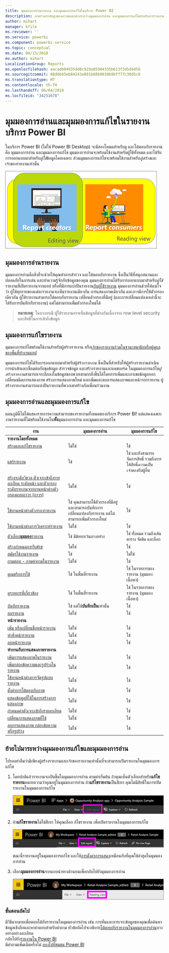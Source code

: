 ```yaml
---
title: มุมมองการอ่านรายงาน และมุมมองการแก้ไขในบริการ Power BI
description: ภาพรวมระดับสูงของความแตกต่างระหว่างมุมมองการอ่าน และมุมมองการแก้ไขสำหรับการรายงานบริการ Power BI
author: mihart
manager: kfile
ms.reviewer: ''
ms.service: powerbi
ms.component: powerbi-service
ms.topic: conceptual
ms.date: 04/13/2018
ms.author: mihart
LocalizationGroup: Reports
ms.openlocfilehash: eacadb04935dd0c929a85904335b613f3d5d4d58
ms.sourcegitcommit: 80d6b45eb84243e801b60b9038b9bff77c30d5c8
ms.translationtype: HT
ms.contentlocale: th-TH
ms.lasthandoff: 06/04/2018
ms.locfileid: "34251678"
---
```

# <a name="reading-view-and-editing-view-in-power-bi-service-reports"></a>มุมมองการอ่านและมุมมองการแก้ไขในรายงานบริการ Power BI
ในบริการ Power BI (ไม่ใช่ Power BI Desktop) จะมีสองโหมดสำหรับดู และโต้ตอบกับรายงานคือ มุมมองการอ่าน และมุมมองการแก้ไข มุมมองการอ่านจะพร้อมใช้งานสำหรับผู้ใช้ทั้งหมด และได้รับการออกแบบมาสำหรับ*ผู้ใช้*ข้อมูลโดยเฉพาะ ส่วนมุมมองการแก้ไขจะพร้อมใช้งานสำหรับ*ผู้สร้าง*และเจ้าของรายงานเท่านั้น

![งานศิลปะสำหรับผู้สร้างรายงานและผู้ใช้รายงาน](media/service-reading-view-and-editing-view/power-bi-creators-consumers.png)

## <a name="report-reading-view"></a>มุมมองการอ่านรายงาน

 มุมมองการอ่านคือสิ่งที่จะช่วยให้คุณทำการสำรวจ และโต้ตอบกับรายงาน ซึ่งเป็นวิธีที่สนุกสนานและปลอดภัยในการเล่น และทำความรู้จักกับข้อมูลของคุณ มุมมองการอ่านได้รับการออกแบบมาสำหรับ*ผู้ใช้*รายงานที่เปิดรายงานจากแอป หรือที่มีการแบ่งปันรายงาน[กับผู้ใช้รายงาน](service-share-dashboards.md) มุมมองการอ่านช่วยให้แน่ใจว่า ผู้ใช้ทุกรายของแต่ละรายงานจะเห็นรายงานเดียวกัน การแสดงภาพเดียวกัน และอาจมีการใช้ตัวกรองเดียวกัน  ผู้ใช้รายงานสามารถโต้ตอบกับรายงาน เปลี่ยนตัวกรองที่มีอยู่ (และการเปลี่ยนแปลงเหล่านี้จะได้รับการบันทึกกับรายงาน) แต่ไม่สามารถเพิ่มตัวกรองใหม่ได้

>**หมายเหตุ**: ในบางกรณี ผู้ใช้รายงานอาจเห็นข้อมูลที่ต่างกันเนื่องจาก row level security และสิทธิ์ในการเข้าถึงข้อมูล

## <a name="report-editing-view"></a>มุมมองการแก้ไขรายงาน

มุมมองการแก้ไขพร้อมใช้งานสำหรับผู้สร้างรายงาน หรือ[เจ้าของรายงานร่วมในฐานะสมาชิกหรือผู้ดูแลของพื้นที่ทำงานแอป](service-create-distribute-apps.md)

มุมมองการแก้ไขได้รับการออกแบบมาสำหรับผู้สร้าง*รายงาน* ซึ่งเป็นที่สำหรับให้ผู้สร้างรายงานดำเนินการนำเข้าและเชื่อมต่อกับชุดข้อมูล สำรวจข้อมูล และสร้างรายงานและแดชบอร์ด ในมุมมองการแก้ไข*ผู้สร้างรายงาน*สามารถเจาะลึกลงในข้อมูลของพวกเขามากยิ่งขึ้นได้โดยการเพิ่มและเอาเขตข้อมูลออก เปลี่ยนชนิดการแสดงภาพ สร้างการแสดงภาพใหม่ และเพิ่มและลบการแสดงภาพและหน้าจากรายงาน ผู้สร้างรายงานสามารถแบ่งปันรายงานที่พวกเขาสร้างกับเพื่อนร่วมงาน

## <a name="reading-view-versus-editing-view"></a>มุมมองการอ่านและมุมมองการแก้ไข
แผนภูมินี้ไม่ได้แสดงรายการความสามารถของรายงานทั้งหมดของบริการ Power BI! แต่แสดงเฉพาะงานรายงานที่ไม่พร้อมใช้งานใน**ทั้ง**มุมมองการอ่าน และมุมมองการแก้ไข


|งาน  | มุมมองการอ่าน  | มุมมองการแก้ไข |
|-------------------------|-------|-------|
|**รายงานโดยทั้งหมด**  |
| [สร้างและแก้ไขรายงาน](service-report-create-new.md) | ไม่ใช่  | ใช่ |
| [แชร์รายงาน](service-share-reports.md)| ใช่ | ใช่ และยังสามารถจัดการสิทธิ์ รวมถึงการให้สิทธิ์*ความเป็นเจ้าของ*กับผู้อื่น |
| [สร้างระดับวิชวล ตัวเจาะเข้าถึงรายละเอียด ระดับหน้า และตัวกรองระดับรายงานจากบานหน้าต่างตัวกรองแบบถาวร (ถาวร)](power-bi-report-add-filter.md) | ไม่ใช่  | ใช่ |
| [ใช้บานหน้าต่างตัวกรองรายงาน](power-bi-how-to-report-filter.md) | ใช่ คุณสามารถใช้ตัวกรองที่มีอยู่ และสามารถบันทึกการเปลี่ยนแปลงกับรายงาน แต่ไม่สามารถเพิ่มตัวกรองใหม่ | ใช่ |
| [ใช้บานหน้าต่างการวิเคราะห์รายงาน](service-analytics-pane.md) | ไม่ใช่ | ใช่ |
| [ตัวเลือก**มุมมอง**รายงาน](power-bi-report-display-settings.md) | ใช่ มีข้อยกเว้นบางอย่าง | ใช่ ทั้งหมด รวมถึงเส้นตาราง จัดชิด และล็อก |
| [สร้างกำหนดการรีเฟรช](refresh-data.md) | ไม่ใช่  | ใช่ |
| [สมัครใช้งานรายงาน](service-report-subscribe.md) | ใช่ | ไม่ใช่ |
| [ถามตอบ - ถามคำถามในรายงาน](power-bi-q-and-a.md) | ไม่ใช่  | ใช่ |
| [ดูเมตริกการใช้ ](service-usage-metrics.md) | ใช่ ในพื้นที่รายงาน | ใช่ ในรายการของรายงาน (มุมมองเนื้อหา) |
| [ดูรายการที่เกี่ยวข้อง](service-related-content.md) | ใช่ ในพื้นที่รายงาน | ใช่ ในรายการของรายงาน (มุมมองเนื้อหา) |
| [บันทึกรายงาน](service-report-save.md) | ใช่ แต่ใช้**บันทึกเป็น**เท่านั้น | ใช่ |
| [ลบรายงาน](service-delete.md) | ไม่ใช่  | ใช่ |
|**หน้ารายงาน** |
| [เพิ่ม หรือเปลี่ยนชื่อหน้ารายงาน](power-bi-report-add-page.md)  | ไม่ใช่  | ใช่  |
| [ทำซ้ำหน้ารายงาน](power-bi-report-copy-paste-page.md) | ไม่ใช่  | ใช่ |
| [ลบหน้ารายงาน](service-delete.md) | ไม่ใช่ | ใช่ |
|**ทำงานกับการแสดงภาพรายงาน**|
| [เพิ่มการแสดงภาพในรายงาน](power-bi-report-add-visualizations-i.md) | ไม่ใช่  | ใช่ |
| [เพิ่มกล่องข้อความและรูปร่างในรายงาน](power-bi-reports-add-text-and-shapes.md) | ไม่ใช่  | ใช่ |
| [ใช้บานหน้าต่างการจัดรูปแบบรายงาน](service-the-report-editor-take-a-tour.md) | ไม่ใช่ | ใช่ |
| [ตั้งค่าการโต้ตอบกับภาพ](service-reports-visual-interactions.md) | ไม่ใช่  | ใช่ |
| [แสดงข้อมูลที่ใช้ในการสร้างการแสดงภาพ](service-reports-show-data.md) | ไม่ใช่  | ใช่ |
| [กำหนดค่าตัวเจาะเข้าถึงรายละเอียด](power-bi-visualization-drill-down.md) | ไม่ใช่  | ใช่ |
| [เปลี่ยนการแสดงภาพที่ใช้](power-bi-report-change-visualization-type.md) | ไม่ใช่ | ใช่|
| [ลบการแสดงภาพ กล่องข้อความ หรือรูปร่าง](service-delete.md)| ไม่ใช่ | ใช่ |


## <a name="navigating-between-editing-view-and-reading-view"></a>ย้ายไปมาระหว่างมุมมองการแก้ไขและมุมมองการอ่าน
โปรดอย่าลืมว่ามีเพียงผู้สร้างรายงานและเจ้าของรายงานเท่านั้นที่จะสามารถเปิดรายงานในมุมมองการแก้ไข

1. โดยปกติแล้วรายงานจะเปิดขึ้นในมุมมองการอ่าน ตามค่าเริ่มต้น ถ้าคุณเห็นตัวเลือกสำหรับ**แก้ไขรายงาน**หมายความว่าคุณอยู่ในมุมมองการอ่าน ถ้า**แก้ไขรายงาน**เป็นสีเทา คุณไม่มีสิทธิ์ในการเปิดรายงานในมุมมองการแก้ไข

   ![แก้ไขรายงานที่เป็นสีเทา](media/service-reading-view-and-editing-view/power-bi-edit-report-grey.png)

2. ถ้า**แก้ไขรายงาน**ไม่ใช่สีเทา ให้คุณเลือก ก้ไขรายงาน เพื่อเปิดรายงานในมุมมองการแก้ไข

   ![แก้ไขตัวเลือกรายงาน](media/service-reading-view-and-editing-view/power-bi-edit-report.png)

   ขณะนี้รายงานอยู่ในมุมมองการแก้ไข และใช้[การตั้งค่าการแสดง](power-bi-report-display-settings.md)เหมือนกับที่คุณใช้ล่าสุดในมุมมองการอ่าน

2. เลือก**มุมมองการอ่าน**จากแถบนำทางด้านบนเพื่อกลับไปยังมุมมองการอ่าน

    ![ตัวเลือกมุมมองการอ่าน](media/service-reading-view-and-editing-view/power-bi-reading-view.png)



### <a name="next-steps"></a>ขั้นตอนถัดไป
มีวิธีมากมายเพื่อตอบโต้กับรายงานในมุมมองการอ่าน เช่น การหั่นและการเจาะข้อมูลของคุณเพื่อค้นหาข้อมูลเชิงลึกและหาคำตอบสำหรับคำถาม  หัวข้อถัดไปจะอธิบาย[โต้ตอบกับรายงานในมุมมองการอ่าน](service-interact-with-a-report-in-editing-view.md)บางอย่างอย่างละเอียด    
กลับไปยัง[รายงานใน Power BI](service-reports.md)    
มีคำถามเพิ่มเติมหรือไม่ [ลองไปที่ชุมชน Power BI](http://community.powerbi.com/)

